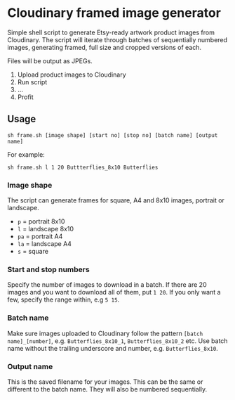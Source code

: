 # Cloudinary framed image generator

Simple shell script to generate Etsy-ready artwork product images from Cloudinary. The script will iterate through batches of sequentially numbered images, generating framed, full size and cropped versions of each. 

Files will be output as JPEGs.

1. Upload product images to Cloudinary
2. Run script
3. ...
4. Profit

## Usage

```
sh frame.sh [image shape] [start no] [stop no] [batch name] [output name]
```

For example:

```
sh frame.sh l 1 20 Buttterflies_8x10 Butterflies
```
### Image shape

The script can generate frames for square, A4 and 8x10 images, portrait or landscape.
* ```p``` = portrait 8x10
* ```l``` = landscape 8x10
* ```pa``` = portrait A4
* ```la``` = landscape A4
* ```s``` = square

### Start and stop numbers

Specify the number of images to download in a batch. If there are 20 images and you want to download all of them, put ```1 20```. If you only want a few, specify the range within, e.g ```5 15```.

### Batch name

Make sure images uploaded to Cloudinary follow the pattern ```[batch name]_[number]```, e.g. ```Butterflies_8x10_1```, ```Butterflies_8x10_2``` etc. Use batch name without the trailing underscore and number, e.g. ```Butterflies_8x10```.

### Output name

This is the saved filename for your images. This can be the same or different to the batch name. They will also be numbered sequentially.
